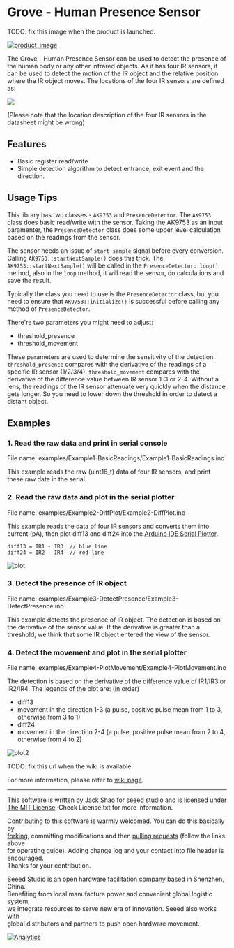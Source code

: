 # Grove - Human Presence Sensor

TODO: fix this image when the product is launched.

[![product_image](url)](http://www.seeedstudio.com)

The Grove - Human Presence Sensor can be used to detect the presence of the human body or any other infrared objects. As it has four IR sensors, it can be used to detect the motion of the IR object and the relative position where the IR object moves. The locations of the four IR sensors are defined as:

![](https://user-images.githubusercontent.com/5130185/41015465-fb40d898-697c-11e8-91cd-d3bcc094c1e1.png)

(Please note that the location description of the four IR sensors in the datasheet might be wrong)

## Features

- Basic register read/write
- Simple detection algorithm to detect entrance, exit event and the direction.

## Usage Tips

This library has two classes - `AK9753` and `PresenceDetector`. The `AK9753` class does basic read/write with the sensor. Taking the AK9753 as an input paramenter, the `PresenceDetector` class does some upper level calculation based on the readings from the sensor.

The sensor needs an issue of `start sample` signal before every conversion. Calling `AK9753::startNextSample()` does this trick. The `AK9753::startNextSample()` will be called in the `PresenceDetector::loop()` method, also in the `loop` method, it will read the sensor, do calculations and save the result. 

Typically the class you need to use is the `PresenceDetector` class, but you need to ensure that `AK9753::initialize()` is successful before calling any method of `PresenceDetector`.

There're two parameters you might need to adjust:
- threshold_presence
- threshold_movement

These parameters are used to determine the sensitivity of the detection. `threshold_presence` compares with the derivative of the readings of a specific IR sensor (1/2/3/4). `threshold_movement` compares with the derivative of the difference value between IR sensor 1-3 or 2-4. Without a lens, the readings of the IR sensor attenuate very quickly when the distance gets longer. So you need to lower down the threshold in order to detect a distant object.


## Examples

### 1. Read the raw data and print in serial console

File name: examples/Example1-BasicReadings/Example1-BasicReadings.ino

This example reads the raw (uint16_t) data of four IR sensors, and print these raw data in the serial.

### 2. Read the raw data and plot in the serial plotter

File name: examples/Example2-DiffPlot/Example2-DiffPlot.ino

This example reads the data of four IR sensors and converts them into current (pA), then plot diff13 and diff24 into the [Arduino IDE Serial Plotter](http://www.instructables.com/id/Ultimate-Guide-to-Adruino-Serial-Plotter/).

```
diff13 = IR1 - IR3  // blue line
diff24 = IR2 - IR4  // red line
```
![plot](https://user-images.githubusercontent.com/5130185/41019698-5d1d43b6-6992-11e8-89b4-fec7770f5044.png)

### 3. Detect the presence of IR object

File name: examples/Example3-DetectPresence/Example3-DetectPresence.ino

This example detects the presence of IR object. The detection is based on the derivative of the sensor value. If the derivative is greater than a threshold, we think that some IR object entered the view of the sensor.

### 4. Detect the movement and plot in the serial plotter

File name: examples/Example4-PlotMovement/Example4-PlotMovement.ino

The detection is based on the derivative of the difference value of IR1/IR3 or IR2/IR4. The legends of the plot are: (in order)

- diff13
- movement in the direction 1-3 (a pulse, positive pulse mean from 1 to 3, otherwise from 3 to 1)
- diff24
- movement in the direction 2-4 (a pulse, positive pulse mean from 2 to 4, otherwise from 4 to 2)

![plot2](https://user-images.githubusercontent.com/5130185/41027658-2dccd88e-69aa-11e8-8c32-4a94eca3f68d.png)


TODO: fix this url when the wiki is available.

For more information, please refer to [wiki page](<wiki url>).

----

This software is written by Jack Shao for seeed studio and is licensed under [The MIT License](http://opensource.org/licenses/mit-license.php). Check License.txt for more information.<br>

Contributing to this software is warmly welcomed. You can do this basically by<br>
[forking](https://help.github.com/articles/fork-a-repo), committing modifications and then [pulling requests](https://help.github.com/articles/using-pull-requests) (follow the links above<br>
for operating guide). Adding change log and your contact into file header is encouraged.<br>
Thanks for your contribution.

Seeed Studio is an open hardware facilitation company based in Shenzhen, China. <br>
Benefiting from local manufacture power and convenient global logistic system, <br>
we integrate resources to serve new era of innovation. Seeed also works with <br>
global distributors and partners to push open hardware movement.<br>


[![Analytics](https://ga-beacon.appspot.com/UA-46589105-3/grove-human-presence-sensor)](https://github.com/igrigorik/ga-beacon)







